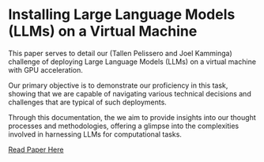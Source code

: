 # Installing Large Language Models (LLMs) on a Virtual Machine

This paper serves to detail our (Tallen Pelissero and Joel Kamminga) challenge of deploying Large Language Models (LLMs) on a virtual machine with GPU acceleration.

Our primary objective is to demonstrate our proficiency in this task, showing that we are capable of navigating various technical decisions and challenges that are typical of such deployments. 

Through this documentation, the we aim to provide insights into our thought processes and methodologies, offering a glimpse into the complexities involved in harnessing LLMs for computational tasks.

[Read Paper Here](/writeUp.md)
